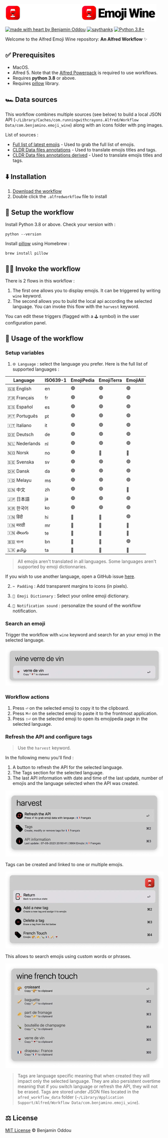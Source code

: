 <img src="public/icon_dark_mode.webp#gh-dark-mode-only" alt="logo-dark" height="55"/>
<img src="public/icon_light_mode.webp#gh-light-mode-only" alt="logo-light" height="55"/>

[![made with heart by Benjamin Oddou](https://img.shields.io/badge/made%20with%20%E2%99%A5%20by-benjamin%20oddou-ff2f35.svg?style=flat)](https://github.com/BenjaminOddou)
[![saythanks](https://img.shields.io/badge/say-thanks-bf0001.svg?style=flat)](https://saythanks.io/to/BenjaminOddou)
[![Python 3.8+](https://img.shields.io/badge/python-3.8+-7f0000.svg)](https://www.python.org/downloads/macos/)

Welcome to the Alfred Emoji Wine repository: **An Alfred Workflow** ✨

## ✅ Prerequisites

* MacOS.
* Alfred 5. Note that the [Alfred Powerpack](https://www.alfredapp.com/powerpack/) is required to use workflows.
* Requires **python 3.8** or above.
* Requires [pillow](https://formulae.brew.sh/formula/pillow) library.

## 🏎️ Data sources

This workflow combines multiple sources (see below) to build a local JSON API (`~/Library/Caches/com.runningwithcrayons.Alfred/Workflow Data/com.benjamino.emoji_wine`) along with an icons folder with png images.

List of sources :
* [Full list of latest emojis](https://unicode.org/Public/emoji/latest/emoji-test.txt) - Used to grab the full list of emojis.
* [CLDR Data files annotations](https://github.com/unicode-org/cldr/tree/main/common/annotations) - Used to translate emojis titles and tags.
* [CLDR Data files annotations derived](https://github.com/unicode-org/cldr/tree/main/common/annotationsDerived) - Used to translate emojis titles and tags.

## ⬇️ Installation

1. [Download the workflow](https://github.com/BenjaminOddou/alfred-emoji-wine/releases/latest)
2. Double click the `.alfredworkflow` file to install

## 🧰 Setup the workflow

Install Python 3.8 or above. Check your version with :

```shell
python --version
```

Install [pillow](https://formulae.brew.sh/formula/pillow) using Homebrew :

```shell
brew install pillow
```

## 🧙‍♂️ Invoke the workflow

There is 2 flows in this workflow :

1. The first one allows you to display emojis. It can be triggered by writing `wine` keyword.
2. The second allows you to build the local api according the selected language. You can invoke this flow with the `harvest` keyword.

You can edit these triggers (flagged with a `🕹️` symbol) in the user configuration panel.

## 🤖 Usage of the workflow

### Setup variables

1. `🌐 Language` : select the language you prefer. Here is the full list of supported languages :

| **Language**    | **ISO639\-1** | **EmojiPedia** | **EmojiTerra** | **EmojiAll** |
|-----------------|---------------|----------------|----------------|--------------|
| 🇬🇧 English    | en            | 🟢             | 🟢             | 🟢           |
| 🇫🇷 Français   | fr            | 🟢             | 🟢             | 🟢           |
| 🇪🇸 Español    | es            | 🟢             | 🟢             | 🟢           |
| 🇵🇹 Português  | pt            | 🟢             | 🟢             | 🟢           |
| 🇮🇹 Italiano   | it            | 🟢             | 🟢             | 🟢           |
| 🇩🇪 Deutsch    | de            | 🟢             | 🟢             | 🟢           |
| 🇳🇱 Nederlands | nl            | 🟢             | 🟢             | 🟢           |
| 🇳🇴 Norsk      | no            | 🟢             | 🔴             | 🔴           |
| 🇸🇪 Svenska    | sv            | 🟢             | 🟢             | 🟢           |
| 🇩🇰 Dansk      | da            | 🟢             | 🟢             | 🟢           |
| 🇮🇩 Melayu     | ms            | 🟢             | 🟢             | 🟢           |
| 🇨🇳 中文         | zh            | 🟢             | 🟢             | 🔴           |
| 🇯🇵 日本語        | ja            | 🟢             | 🟢             | 🟢           |
| 🇰🇷 한국어        | ko            | 🟢             | 🟢             | 🟢           |
| 🇮🇳 हिंदी      | hi            | 🔴             | 🔴             | 🟢           |
| 🇮🇳 मराठी      | mr            | 🔴             | 🔴             | 🔴           |
| 🇮🇳 తెలుగు     | te            | 🔴             | 🔴             | 🔴           |
| 🇧🇩 বাংলা      | bn            | 🔴             | 🔴             | 🟢           |
| 🇱🇰 தமிழ்      | ta            | 🔴             | 🔴             | 🔴           |

> All emojis aren't translated in all languages. Some languages aren't supported by emoji dictionnaries.

If you wish to use another language, open a GitHub issue [here](https://github.com/BenjaminOddou/alfred-emoji-wine/issues/new).

2. `✂️ Padding` : Add transparent margins to icons (in pixels).

3. `📖 Emoji Dictionary` : Select your online emoji dictionary.

4. `🎷 Notification sound` : personalize the sound of the workflow notification.

### Search an emoji

Trigger the workflow with `wine` keyword and search for an your emoji in the selected language.

![search](public/search.webp)

### Workflow actions

1. Press <kbd>⏎</kbd> on the selected emoji to copy it to the clipboard.
2. Press <kbd>⌘</kbd><kbd>⏎</kbd> on the selected emoji to paste it to the frontmost application.
3. Press <kbd>⇧</kbd><kbd>⏎</kbd> on the selected emoji to open its emojipedia page in the selected language.

### Refresh the API and configure tags

> Use the `harvest` keyword.

In the following menu you'll find :
1. A button to refresh the API for the selected language.
2. The Tags section for the selected language.
3. The last API information with date and time of the last update, number of emojis and the language selected when the API was created.

![harvest](public/harvest.webp)

Tags can be created and linked to one or multiple emojis.

![tag](public/tag.webp)

This allows to search emojis using custom words or phrases.

![search_tag](public/search_tag.webp)

> Tags are language specific meaning that when created they will impact only the selected language. They are also persistent overtime meaning that if you switch language or refresh the API, they will not be erased. Tags are stored under JSON files located in the `afred_workflow_data` folder (`~/Library/Application Support/Alfred/Workflow Data/com.benjamino.emoji_wine`).

## ⚖️ License

[MIT License](LICENSE) © Benjamin Oddou
